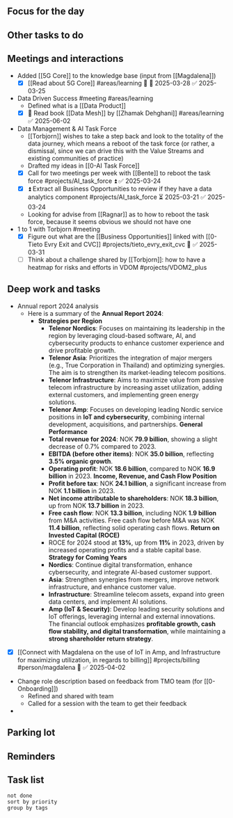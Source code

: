 ## Focus for the day

## Other tasks to do

## Meetings and interactions
* Added [[5G Core]] to the knowledge base (input from [[Magdalena]])
	* [x] [[Read about 5G Core]] #areas/learning 🔼 📅 2025-03-28 ✅ 2025-03-25
* Data Driven Success #meeting #areas/learning 
	* Defined what is a [[Data Product]]
	* [x] 🔼 Read book [[Data Mesh]] by [[Zhamak Dehghani]] #areas/learning ✅ 2025-06-02
* Data Management & AI Task Force
	* [[Torbjorn]] wishes to take a step back and look to the totality of the data journey, which means a reboot of the task force (or rather, a dismissal, since we can drive this with the Value Streams and existing communities of practice)
	* Drafted my ideas in [[0-AI Task Force]]
	* [x] Call for two meetings per week with [[Bente]] to reboot the task force #projects/AI_task_force ⏫ ✅ 2025-03-24
	* [x] ⏫ Extract all Business Opportunities to review if they have a data analytics component #projects/AI_task_force ⏳ 2025-03-21 ✅ 2025-03-24
	* Looking for advise from [[Ragnar]] as to how to reboot the task force, because it seems obvious we should not have one
* 1 to 1 with Torbjorn #meeting 
	* [x] Figure out what are the [[Business Opportunities]] linked with [[0-Tieto Evry Exit and CVC]] #projects/tieto_evry_exit_cvc 🔼 ✅ 2025-03-31
	* [ ] Think about a challenge shared by [[Torbjorn]]: how to have a heatmap for risks and efforts in VDOM #projects/VDOM2_plus
## Deep work and tasks
* Annual report 2024 analysis
	* Here is a summary of the **Annual Report 2024**:
		* **Strategies per Region**
			- **Telenor Nordics**: Focuses on maintaining its leadership in the region by leveraging cloud-based software, AI, and cybersecurity products to enhance customer experience and drive profitable growth.
			- **Telenor Asia**: Prioritizes the integration of major mergers (e.g., True Corporation in Thailand) and optimizing synergies. The aim is to strengthen its market-leading telecom positions.
			- **Telenor Infrastructure**: Aims to maximize value from passive telecom infrastructure by increasing asset utilization, adding external customers, and implementing green energy solutions.
			- **Telenor Amp**: Focuses on developing leading Nordic service positions in **IoT and cybersecurity**, combining internal development, acquisitions, and partnerships.
		 **General Performance**
			- **Total revenue for 2024**: NOK **79.9 billion**, showing a slight decrease of 0.7% compared to 2023.
			- **EBITDA (before other items)**: NOK **35.0 billion**, reflecting **3.5% organic growth**.
			- **Operating profit**: NOK **18.6 billion**, compared to NOK **16.9 billion** in 2023.
		**Income, Revenue, and Cash Flow Position**
			- **Profit before tax**: NOK **24.1 billion**, a significant increase from NOK **1.1 billion** in 2023.
			- **Net income attributable to shareholders**: NOK **18.3 billion**, up from NOK **13.7 billion** in 2023.
			- **Free cash flow**: NOK **13.3 billion**, including NOK **1.9 billion** from M&A activities. Free cash flow before M&A was NOK **11.4 billion**, reflecting solid operating cash flows.
		**Return on Invested Capital (ROCE)**
			- ROCE for 2024 stood at **13%**, up from **11%** in 2023, driven by increased operating profits and a stable capital base.
		**Strategy for Coming Years**
			- **Nordics**: Continue digital transformation, enhance cybersecurity, and integrate AI-based customer support.
			- **Asia**: Strengthen synergies from mergers, improve network infrastructure, and enhance customer value.
			- **Infrastructure**: Streamline telecom assets, expand into green data centers, and implement AI solutions.
			- **Amp (IoT & Security)**: Develop leading security solutions and IoT offerings, leveraging internal and external innovations.
		The financial outlook emphasizes **profitable growth, cash flow stability, and digital transformation**, while maintaining a **strong shareholder return strategy**.
* [x] [[Connect with Magdalena on the use of IoT in Amp, and Infrastructure for maximizing utilization, in regards to billing]] #projects/billing #person/magdalena 🔼 ✅ 2025-04-02
* Change role description based on feedback from TMO team (for [[0-Onboarding]])
	* Refined and shared with team
	* Called for a session with the team to get their feedback
* 

## Parking lot

## Reminders

## Task list
```tasks
not done 
sort by priority
group by tags
```
